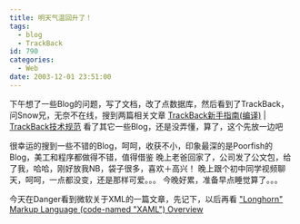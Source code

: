 ```yaml
---
title: 明天气温回升了！
tags:
  - blog
  - TrackBack
id: 790
categories:
  - Web
date: 2003-12-01 23:51:00
---
```


下午想了一些Blog的问题，写了文档，改了点数据库，然后看到了TrackBack，问Snow兄，无奈不在线，搜到两篇相关文章
[TrackBack新手指南(编译)](http://hedong.3322.org/archives/000350.html) | [TrackBack技术规范](http://hedong.3322.org/archives/000351.html)
看了其它一些Blog，还是没弄懂，算了，这个先放一边吧

很幸运的搜到一些不错的Blog，呵呵，收获不小，印象最深的是Poorfish的Blog，美工和程序都做得不错，值得借鉴
晚上老爸回家了，公司发了公文包，给了我，哈哈，刚好放我NB，袋子很多，喜欢＋高兴！
晚上跟个初中同学视频聊天，呵呵，一点都没变，还是那样可爱。。。
今晚好累，准备早点睡觉算了。。。

今天在Danger看到微软关于XML的一篇文章，先记下，以后再看
[&quot;Longhorn&quot; Markup Language (code-named &quot;XAML&quot;) Overview](http://longhorn.msdn.microsoft.com/lhsdk/core/overviews/about%20xaml.aspx)